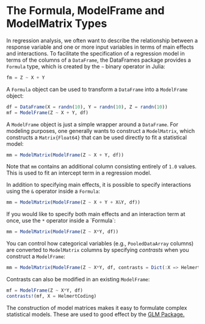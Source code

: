 # The Formula, ModelFrame and ModelMatrix Types

In regression analysis, we often want to describe the relationship between a response variable and one or more input variables in terms of main effects and interactions. To facilitate the specification of a regression model in terms of the columns of a `DataFrame`, the DataFrames package provides a `Formula` type, which is created by the `~` binary operator in Julia:

```julia
fm = Z ~ X + Y
```

A `Formula` object can be used to transform a `DataFrame` into a `ModelFrame` object:

```julia
df = DataFrame(X = randn(10), Y = randn(10), Z = randn(10))
mf = ModelFrame(Z ~ X + Y, df)
```

A `ModelFrame` object is just a simple wrapper around a `DataFrame`. For modeling purposes, one generally wants to construct a `ModelMatrix`, which constructs a `Matrix{Float64}` that can be used directly to fit a statistical model:

```julia
mm = ModelMatrix(ModelFrame(Z ~ X + Y, df))
```

Note that `mm` contains an additional column consisting entirely of `1.0` values. This is used to fit an intercept term in a regression model.

In addition to specifying main effects, it is possible to specify interactions using the `&` operator inside a `Formula`:

```julia
mm = ModelMatrix(ModelFrame(Z ~ X + Y + X&Y, df))
```

If you would like to specify both main effects and an interaction term at once, use the `*` operator inside a \`Formula\`:

```julia
mm = ModelMatrix(ModelFrame(Z ~ X*Y, df))
```

You can control how categorical variables (e.g., `PooledDataArray` columns) are converted to `ModelMatrix` columns by specifying _contrasts_ when you construct a `ModelFrame`:

```julia
mm = ModelMatrix(ModelFrame(Z ~ X*Y, df, contrasts = Dict(:X => HelmertCoding)))
```

Contrasts can also be modified in an existing `ModelFrame`:

```julia
mf = ModelFrame(Z ~ X*Y, df)
contrasts!(mf, X = HelmertCoding)
```

The construction of model matrices makes it easy to formulate complex statistical models. These are used to good effect by the [GLM Package.](https://github.com/JuliaStats/GLM.jl)

